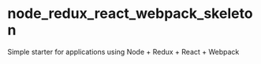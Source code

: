 # node_redux_react_webpack_skeleton
Simple starter for applications using Node + Redux + React + Webpack
